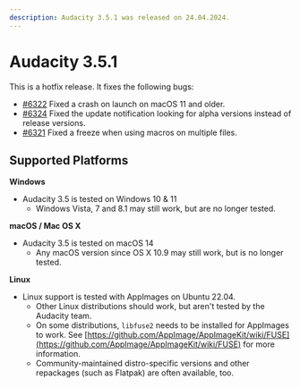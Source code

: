 ```yaml
---
description: Audacity 3.5.1 was released on 24.04.2024.
---
```


# Audacity 3.5.1

This is a hotfix release. It fixes the following bugs:

* [#6322](https://github.com/audacity/audacity/issues/6322) Fixed a crash on launch on macOS 11 and older.
* [#6324](https://github.com/audacity/audacity/issues/6324) Fixed the update notification looking for alpha versions instead of release versions.
* [#6321](https://github.com/audacity/audacity/issues/6321) Fixed a freeze when using macros on multiple files.

## Supported Platforms

**Windows**

* Audacity 3.5 is tested on Windows 10 & 11
  * Windows Vista, 7 and 8.1 may still work, but are no longer tested.

**macOS / Mac OS X**

* Audacity 3.5 is tested on macOS 14
  * Any macOS version since OS X 10.9  may still work, but is no longer tested.

**Linux**

* Linux support is tested with AppImages on Ubuntu 22.04.
  * Other Linux distributions should work, but aren't tested by the Audacity team.
  * On some distributions, `libfuse2` needs to be installed for AppImages to work. See [https://github.com/AppImage/AppImageKit/wiki/FUSE](https://github.com/AppImage/AppImageKit/wiki/FUSE) for more information.
  * Community-maintained distro-specific versions and other repackages (such as Flatpak) are often available, too.
